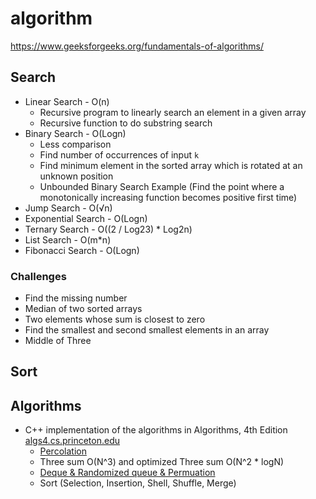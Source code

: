 # algorithm

https://www.geeksforgeeks.org/fundamentals-of-algorithms/

## Search

* Linear Search - O(n)
  * Recursive program to linearly search an element in a given array
  * Recursive function to do substring search
* Binary Search - O(Logn)
  * Less comparison
  * Find number of occurrences of input `k`
  * Find minimum element in the sorted array which is rotated at an unknown position
  * Unbounded Binary Search Example (Find the point where a monotonically increasing function becomes positive first time)
* Jump Search - O(√n)
* Exponential Search - O(Logn)
* Ternary Search - O((2 / Log23) * Log2n)
* List Search - O(m*n)
* Fibonacci Search - O(Logn)

### Challenges

* Find the missing number
* Median of two sorted arrays
* Two elements whose sum is closest to zero
* Find the smallest and second smallest elements in an array
* Middle of Three

## Sort

## Algorithms

* C++ implementation of the algorithms in Algorithms, 4th Edition
[algs4.cs.princeton.edu](https://algs4.cs.princeton.edu/home/)
  * [Percolation](https://github.com/ya-ming/algorithm/tree/main/algorithms/union_find/percolation)
  * Three sum O(N^3) and optimized Three sum O(N^2 * logN)
  * [Deque & Randomized queue & Permuation](https://coursera.cs.princeton.edu/algs4/assignments/queues/specification.php)
  * Sort (Selection, Insertion, Shell, Shuffle, Merge)
